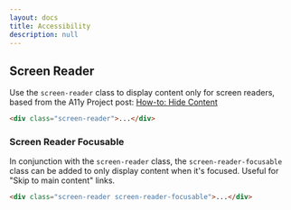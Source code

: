 ```yaml
---
layout: docs
title: Accessibility
description: null
---
```


## Screen Reader

Use the `screen-reader` class to display content only for screen readers, based from the A11y Project post: [How-to: Hide Content](https://a11yproject.com/posts/how-to-hide-content/)

```html
<div class="screen-reader">...</div>
```

### Screen Reader Focusable

In conjunction with the `screen-reader` class, the `screen-reader-focusable` class can be added to only display content when it's focused. Useful for "Skip to main content" links.

```html
<div class="screen-reader screen-reader-focusable">...</div>
```
